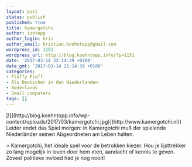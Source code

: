 ```yaml
---
layout: post
status: publish
published: true
title: Kamergotchi
author: isotopp
author_login: kris
author_email: kristian.koehntopp@gmail.com
wordpress_id: 1151
wordpress_url: http://blog.koehntopp.info/?p=1151
date: '2017-03-14 22:14:39 +0100'
date_gmt: '2017-03-14 21:14:39 +0100'
categories:
- Fluffy Fluff
- Als Deutscher in den Niederlanden
- Nederlands
- Small computers
tags: []
---
```

<p>[![](http://blog.koehntopp.info/wp-content/uploads/2017/03/kamergotchi.jpg)](http://www.kamergotchi.nl/) Leider endet das Spiel morgen: In Kamergotchi muß der spielende Niederländer seinen Abgeordneten am Leben halten. </p>
<p>> Kamergotchi, het ideale spel voor de betrokken kiezer. Hou je lijsttrekker zo lang mogelijk in leven door hem eten, aandacht of kennis te geven. Zoveel politieke invloed had je nog nooit!</p>
